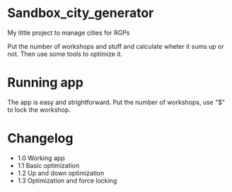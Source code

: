 # Sandbox_city_generator
My little project to manage cities for RGPs

Put the number of workshops and stuff and calculate wheter it sums up or not. Then use some tools to optimize it.

# Running app

The app is easy and strightforward. Put the number of workshops, use "$" to lock the workshop. 

# Changelog

- 1.0 Working app
- 1.1 Basic optimization
- 1.2 Up and down optimization 
- 1.3 Optimization and force locking